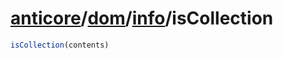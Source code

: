 # [anticore](../../../#reference)/[dom](../../#reference)/[info](../#reference)/<a name="reference">isCollection</a>

```js
isCollection(contents)
```
